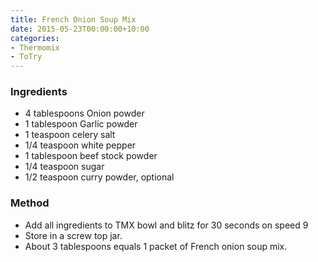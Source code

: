 ```yaml
---
title: French Onion Soup Mix
date: 2015-05-23T00:00:00+10:00
categories:
- Thermomix
- ToTry
---
```









### Ingredients

* 4 tablespoons Onion powder
* 1 tablespoon Garlic powder
* 1 teaspoon celery salt
* 1/4 teaspoon white pepper
* 1 tablespoon beef stock powder
* 1/4 teaspoon sugar
* 1/2 teaspoon curry powder, optional

### Method

* Add all ingredients to TMX bowl and blitz for 30 seconds on speed 9
* Store in a screw top jar.
* About 3 tablespoons equals 1 packet of French onion soup mix.
